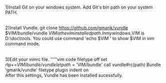 ######
1)Install Git on your windows system. Add Git's bin path on your system PATH.
######
2)Install Vundle.
  git clone https://github.com/gmarik/vundle $VIM/bundle/vundle
  $VIM is the vim installed path. In my windows ,$VIM is D:\doc\tools.
  You could use command 'echo $VIM ' to show $VIM in vim command mode.
######
3)Edit your vimrc file.
 '''''vim code
  filetype off
  set rtp+=$VIM/bundle/vundle
  let path='$VIM/bundle'
  call vundle#rc(path)
  Bundle 'gmarik/vundle' 
  filetype plugin indent on  
After this settings, Vundle has been installed sucessfully.

